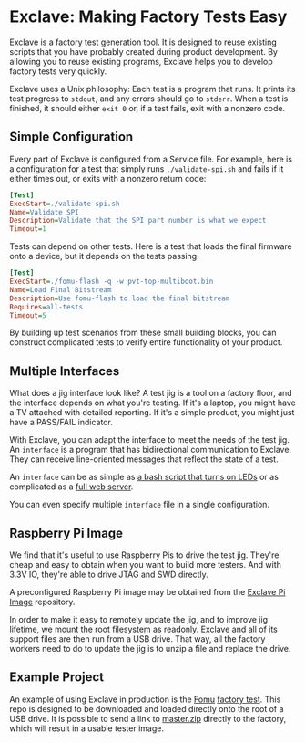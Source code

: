 # Exclave: Making Factory Tests Easy

Exclave is a factory test generation tool.  It is designed to reuse existing scripts that you have probably created during product development.  By allowing you to reuse existing programs, Exclave helps you to develop factory tests very quickly.

Exclave uses a Unix philosophy: Each test is a program that runs.  It prints its test progress to `stdout`, and any errors should go to `stderr`.  When a test is finished, it should either `exit 0` or, if a test fails, exit with a nonzero code.

## Simple Configuration

Every part of Exclave is configured from a Service file.  For example, here is a configuration for a test that simply runs `./validate-spi.sh` and fails if it either times out, or exits with a nonzero return code:

```ini
[Test]
ExecStart=./validate-spi.sh
Name=Validate SPI
Description=Validate that the SPI part number is what we expect
Timeout=1
```

Tests can depend on other tests.  Here is a test that loads the final firmware onto a device, but it depends on the tests passing:

```ini
[Test]
ExecStart=./fomu-flash -q -w pvt-top-multiboot.bin
Name=Load Final Bitstream
Description=Use fomu-flash to load the final bitstream
Requires=all-tests
Timeout=5
```

By building up test scenarios from these small building blocks, you can construct complicated tests to verify entire functionality of your product.

## Multiple Interfaces

What does a jig interface look like?  A test jig is a tool on a factory floor, and the interface depends on what you're testing.  If it's a laptop, you might have a TV attached with detailed reporting.  If it's a simple product, you might just have a PASS/FAIL indicator.

With Exclave, you can adapt the interface to meet the needs of the test jig.  An `interface` is a program that has bidirectional communication to Exclave.  They can receive line-oriented messages that reflect the state of a test.

An `interface` can be as simple as [a bash script that turns on LEDs](https://github.com/im-tomu/fomu-factory-test/blob/master/jig/bin/led-interface.sh#L94) or as complicated as a [full web server](https://github.com/exclave/jig-20-interface-http).

You can even specify multiple `interface` file in a single configuration.

## Raspberry Pi Image

We find that it's useful to use Raspberry Pis to drive the test jig.  They're cheap and easy to obtain when you want to build more testers.  And with 3.3V IO, they're able to drive JTAG and SWD directly.

A preconfigured Raspberry Pi image may be obtained from the [Exclave Pi Image](https://github.com/exclave/exclave-pi-gen/releases) repository.

In order to make it easy to remotely update the jig, and to improve jig lifetime, we mount the root filesystem as readonly.  Exclave and all of its support files are then run from a USB drive.  That way, all the factory workers need to do to update the jig is to unzip a file and replace the drive.

## Example Project

An example of using Exclave in production is the [Fomu](https://fomu.im/) [factory test](https://github.com/im-tomu/fomu-factory-test).  This repo is designed to be downloaded and loaded directly onto the root of a USB drive.  It is possible to send a link to [master.zip](https://github.com/im-tomu/fomu-factory-test/archive/master.zip) directly to the factory, which will result in a usable tester image.
